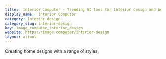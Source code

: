 ```yaml
---
title:  Interior Computer - Trending AI tool for Interior design and best alternatives
display_name:  Interior Computer
category: Interior design
category_slug: interior-design
key: image_computer_interior_design
website: https://image.computer/interior-design
layout: aitool
---
```


Creating home designs with a range of styles.
